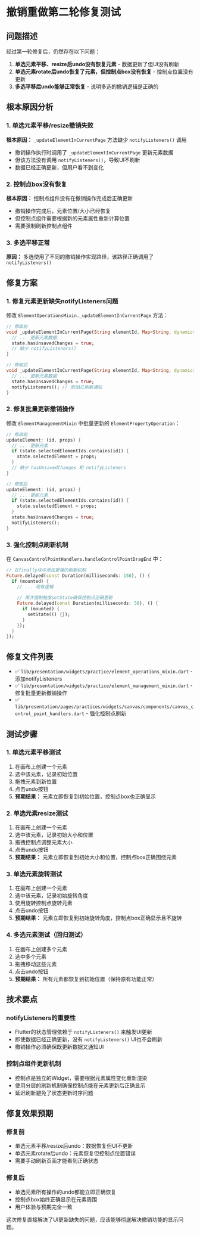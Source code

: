 # 撤销重做第二轮修复测试

## 问题描述
经过第一轮修复后，仍然存在以下问题：
1. **单选元素平移、resize后undo没有恢复元素** - 数据更新了但UI没有刷新
2. **单选元素rotate后undo恢复了元素，但控制点box没有恢复** - 控制点位置没有更新
3. **多选平移后undo能够正常恢复** - 说明多选的撤销逻辑是正确的

## 根本原因分析

### 1. 单选元素平移/resize撤销失败
**根本原因：** `_updateElementInCurrentPage` 方法缺少 `notifyListeners()` 调用
- 撤销操作执行时调用了 `_updateElementInCurrentPage` 更新元素数据
- 但该方法没有调用 `notifyListeners()`，导致UI不刷新
- 数据已经正确更新，但用户看不到变化

### 2. 控制点box没有恢复
**根本原因：** 控制点组件没有在撤销操作完成后正确更新
- 撤销操作完成后，元素位置/大小已经恢复
- 但控制点组件需要根据新的元素属性重新计算位置
- 需要强制刷新控制点组件

### 3. 多选平移正常
**原因：** 多选使用了不同的撤销操作实现路径，该路径正确调用了 `notifyListeners()`

## 修复方案

### 1. 修复元素更新缺失notifyListeners问题
修改 `ElementOperationsMixin._updateElementInCurrentPage` 方法：

```dart
// 修改前
void _updateElementInCurrentPage(String elementId, Map<String, dynamic> properties) {
  // ... 更新元素数据
  state.hasUnsavedChanges = true;
  // 缺少 notifyListeners()
}

// 修改后
void _updateElementInCurrentPage(String elementId, Map<String, dynamic> properties) {
  // ... 更新元素数据
  state.hasUnsavedChanges = true;
  notifyListeners(); // 添加UI刷新通知
}
```

### 2. 修复批量更新撤销操作
修改 `ElementManagementMixin` 中批量更新的 `ElementPropertyOperation`：

```dart
// 修改前
updateElement: (id, props) {
  // ... 更新元素
  if (state.selectedElementIds.contains(id)) {
    state.selectedElement = props;
  }
  // 缺少 hasUnsavedChanges 和 notifyListeners
}

// 修改后  
updateElement: (id, props) {
  // ... 更新元素
  if (state.selectedElementIds.contains(id)) {
    state.selectedElement = props;
  }
  state.hasUnsavedChanges = true;
  notifyListeners();
}
```

### 3. 强化控制点刷新机制
在 `CanvasControlPointHandlers.handleControlPointDragEnd` 中：

```dart
// 在finally块中添加更强的刷新机制
Future.delayed(const Duration(milliseconds: 150), () {
  if (mounted) {
    // ... 现有逻辑
    
    // 再次强制触发setState确保控制点正确更新
    Future.delayed(const Duration(milliseconds: 50), () {
      if (mounted) {
        setState(() {});
      }
    });
  }
});
```

## 修复文件列表
- ✅ `lib/presentation/widgets/practice/element_operations_mixin.dart` - 添加notifyListeners
- ✅ `lib/presentation/widgets/practice/element_management_mixin.dart` - 修复批量更新撤销操作
- ✅ `lib/presentation/pages/practices/widgets/canvas/components/canvas_control_point_handlers.dart` - 强化控制点刷新

## 测试步骤

### 1. 单选元素平移测试
1. 在画布上创建一个元素
2. 选中该元素，记录初始位置
3. 拖拽元素到新位置
4. 点击undo按钮
5. **预期结果：** 元素立即恢复到初始位置，控制点box也正确显示

### 2. 单选元素resize测试
1. 在画布上创建一个元素
2. 选中该元素，记录初始大小和位置
3. 拖拽控制点调整元素大小
4. 点击undo按钮
5. **预期结果：** 元素立即恢复到初始大小和位置，控制点box正确围绕元素

### 3. 单选元素旋转测试
1. 在画布上创建一个元素
2. 选中该元素，记录初始旋转角度
3. 使用旋转控制点旋转元素
4. 点击undo按钮
5. **预期结果：** 元素立即恢复到初始旋转角度，控制点box正确显示且不旋转

### 4. 多选元素测试（回归测试）
1. 在画布上创建多个元素
2. 选中多个元素
3. 拖拽移动这些元素
4. 点击undo按钮
5. **预期结果：** 所有元素都恢复到初始位置（保持原有功能正常）

## 技术要点

### notifyListeners的重要性
- Flutter的状态管理依赖于 `notifyListeners()` 来触发UI更新
- 即使数据已经正确更新，没有 `notifyListeners()` UI也不会刷新
- 撤销操作必须确保既更新数据又通知UI

### 控制点组件更新机制
- 控制点是独立的Widget，需要根据元素属性变化重新渲染
- 使用分层的刷新机制确保控制点能在元素更新后正确显示
- 延迟刷新避免了状态更新时序问题

## 修复效果预期

### 修复前
- 单选元素平移/resize后undo：数据恢复但UI不更新
- 单选元素rotate后undo：元素恢复但控制点位置错误
- 需要手动刷新页面才能看到正确状态

### 修复后
- 单选元素所有操作的undo都能立即正确恢复
- 控制点box始终正确显示在元素周围
- 用户体验与预期完全一致

这次修复直接解决了UI更新缺失的问题，应该能够彻底解决撤销功能的显示问题。 